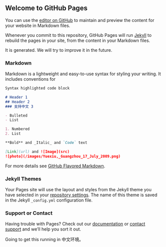 ## Welcome to GitHub Pages

You can use the [editor on GitHub](https://github.com/nateheat/nateheat.github.io/edit/master/README.md) to maintain and preview the content for your website in Markdown files.

Whenever you commit to this repository, GitHub Pages will run [Jekyll](https://jekyllrb.com/) to rebuild the pages in your site, from the content in your Markdown files.

It is generated.  We will try to improve it in the future.

### Markdown

Markdown is a lightweight and easy-to-use syntax for styling your writing. It includes conventions for

```markdown
Syntax highlighted code block

# Header 1
## Header 2
### 支持中文 3

- Bulleted
- List

1. Numbered
2. List

**Bold** and _Italic_ and `Code` text

[Link](url) and ![Image](src)
![photo](/images/Yuexiu,_Guangzhou_17_July_2009.png)
```

For more details see [GitHub Flavored Markdown](https://guides.github.com/features/mastering-markdown/).

### Jekyll Themes

Your Pages site will use the layout and styles from the Jekyll theme you have selected in your [repository settings](https://github.com/nateheat/nateheat.github.io/settings). The name of this theme is saved in the Jekyll `_config.yml` configuration file.

### Support or Contact

Having trouble with Pages? Check out our [documentation](https://help.github.com/categories/github-pages-basics/) or [contact support](https://github.com/contact) and we’ll help you sort it out.

Going to get this running in 中文环境。

